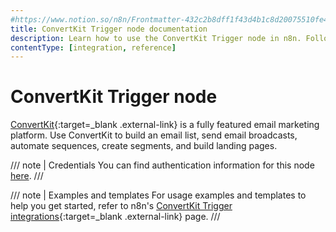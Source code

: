 ```yaml
---
#https://www.notion.so/n8n/Frontmatter-432c2b8dff1f43d4b1c8d20075510fe4
title: ConvertKit Trigger node documentation
description: Learn how to use the ConvertKit Trigger node in n8n. Follow technical documentation to integrate ConvertKit Trigger node into your workflows.
contentType: [integration, reference]
---
```


# ConvertKit Trigger node

[ConvertKit](https://www.convertkit.com/){:target=_blank .external-link} is a fully featured email marketing platform. Use ConvertKit to build an email list, send email broadcasts, automate sequences, create segments, and build landing pages.

/// note | Credentials
You can find authentication information for this node [here](/integrations/builtin/credentials/convertkit.md).
///

///  note  | Examples and templates
For usage examples and templates to help you get started, refer to n8n's [ConvertKit Trigger integrations](https://n8n.io/integrations/convertkit-trigger/){:target=_blank .external-link} page.
///
